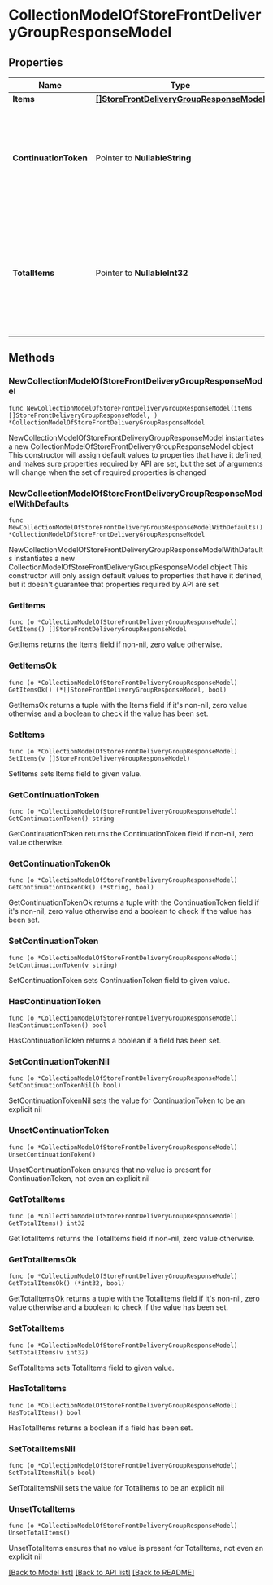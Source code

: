 # CollectionModelOfStoreFrontDeliveryGroupResponseModel

## Properties

Name | Type | Description | Notes
------------ | ------------- | ------------- | -------------
**Items** | [**[]StoreFrontDeliveryGroupResponseModel**](StoreFrontDeliveryGroupResponseModel.md) | List of items. | 
**ContinuationToken** | Pointer to **NullableString** | If present, indicates to the caller that the query was not complete, and they should call the API again specifying the continuation token as a query parameter. | [optional] 
**TotalItems** | Pointer to **NullableInt32** | Indicates the total number of items in the collection, which may be more than the number of Items returned, if there is a ContinuationToken.  Only returned in the response to &#x60;$search&#x60; APIs. | [optional] 

## Methods

### NewCollectionModelOfStoreFrontDeliveryGroupResponseModel

`func NewCollectionModelOfStoreFrontDeliveryGroupResponseModel(items []StoreFrontDeliveryGroupResponseModel, ) *CollectionModelOfStoreFrontDeliveryGroupResponseModel`

NewCollectionModelOfStoreFrontDeliveryGroupResponseModel instantiates a new CollectionModelOfStoreFrontDeliveryGroupResponseModel object
This constructor will assign default values to properties that have it defined,
and makes sure properties required by API are set, but the set of arguments
will change when the set of required properties is changed

### NewCollectionModelOfStoreFrontDeliveryGroupResponseModelWithDefaults

`func NewCollectionModelOfStoreFrontDeliveryGroupResponseModelWithDefaults() *CollectionModelOfStoreFrontDeliveryGroupResponseModel`

NewCollectionModelOfStoreFrontDeliveryGroupResponseModelWithDefaults instantiates a new CollectionModelOfStoreFrontDeliveryGroupResponseModel object
This constructor will only assign default values to properties that have it defined,
but it doesn't guarantee that properties required by API are set

### GetItems

`func (o *CollectionModelOfStoreFrontDeliveryGroupResponseModel) GetItems() []StoreFrontDeliveryGroupResponseModel`

GetItems returns the Items field if non-nil, zero value otherwise.

### GetItemsOk

`func (o *CollectionModelOfStoreFrontDeliveryGroupResponseModel) GetItemsOk() (*[]StoreFrontDeliveryGroupResponseModel, bool)`

GetItemsOk returns a tuple with the Items field if it's non-nil, zero value otherwise
and a boolean to check if the value has been set.

### SetItems

`func (o *CollectionModelOfStoreFrontDeliveryGroupResponseModel) SetItems(v []StoreFrontDeliveryGroupResponseModel)`

SetItems sets Items field to given value.


### GetContinuationToken

`func (o *CollectionModelOfStoreFrontDeliveryGroupResponseModel) GetContinuationToken() string`

GetContinuationToken returns the ContinuationToken field if non-nil, zero value otherwise.

### GetContinuationTokenOk

`func (o *CollectionModelOfStoreFrontDeliveryGroupResponseModel) GetContinuationTokenOk() (*string, bool)`

GetContinuationTokenOk returns a tuple with the ContinuationToken field if it's non-nil, zero value otherwise
and a boolean to check if the value has been set.

### SetContinuationToken

`func (o *CollectionModelOfStoreFrontDeliveryGroupResponseModel) SetContinuationToken(v string)`

SetContinuationToken sets ContinuationToken field to given value.

### HasContinuationToken

`func (o *CollectionModelOfStoreFrontDeliveryGroupResponseModel) HasContinuationToken() bool`

HasContinuationToken returns a boolean if a field has been set.

### SetContinuationTokenNil

`func (o *CollectionModelOfStoreFrontDeliveryGroupResponseModel) SetContinuationTokenNil(b bool)`

 SetContinuationTokenNil sets the value for ContinuationToken to be an explicit nil

### UnsetContinuationToken
`func (o *CollectionModelOfStoreFrontDeliveryGroupResponseModel) UnsetContinuationToken()`

UnsetContinuationToken ensures that no value is present for ContinuationToken, not even an explicit nil
### GetTotalItems

`func (o *CollectionModelOfStoreFrontDeliveryGroupResponseModel) GetTotalItems() int32`

GetTotalItems returns the TotalItems field if non-nil, zero value otherwise.

### GetTotalItemsOk

`func (o *CollectionModelOfStoreFrontDeliveryGroupResponseModel) GetTotalItemsOk() (*int32, bool)`

GetTotalItemsOk returns a tuple with the TotalItems field if it's non-nil, zero value otherwise
and a boolean to check if the value has been set.

### SetTotalItems

`func (o *CollectionModelOfStoreFrontDeliveryGroupResponseModel) SetTotalItems(v int32)`

SetTotalItems sets TotalItems field to given value.

### HasTotalItems

`func (o *CollectionModelOfStoreFrontDeliveryGroupResponseModel) HasTotalItems() bool`

HasTotalItems returns a boolean if a field has been set.

### SetTotalItemsNil

`func (o *CollectionModelOfStoreFrontDeliveryGroupResponseModel) SetTotalItemsNil(b bool)`

 SetTotalItemsNil sets the value for TotalItems to be an explicit nil

### UnsetTotalItems
`func (o *CollectionModelOfStoreFrontDeliveryGroupResponseModel) UnsetTotalItems()`

UnsetTotalItems ensures that no value is present for TotalItems, not even an explicit nil

[[Back to Model list]](../README.md#documentation-for-models) [[Back to API list]](../README.md#documentation-for-api-endpoints) [[Back to README]](../README.md)


